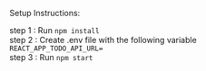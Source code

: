Setup Instructions:

step 1 : Run `npm install`  
step 2 : Create .env file with the following variable  
        `REACT_APP_TODO_API_URL=`  
step 3 : Run `npm start`  